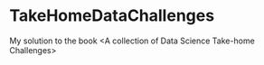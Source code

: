 # TakeHomeDataChallenges
My solution to the book &lt;A collection of Data Science Take-home Challenges>
